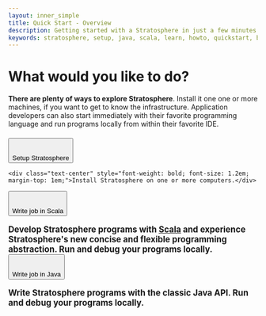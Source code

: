 ```yaml
--- 
layout: inner_simple
title: Quick Start - Overview
description: Getting started with a Stratosphere in just a few minutes.
keywords: stratosphere, setup, java, scala, learn, howto, quickstart, big data, data analytics
---
```


<div class="page-header text-center">
  <h1><strong>What would you like to do?</strong></h1>
</div>



<div class="row">
    <p class="lead"><strong>There are plenty of ways to explore Stratosphere</strong>. Install it one one or more machines, if you want to get to know the infrastructure. Application developers can also start immediately with their favorite programming language and run programs locally from within their favorite IDE.</p>
</div>

<div class="row" style="margin-top:20px">
  <div class="col-md-4">
    <button type="button" class="btn btn-primary btn-lg btn-block gettingstarted-choices" onclick="_gaq.push(['_trackEvent','Quickstart','setup',this.href]); location.href='{{ site.baseurl }}/quickstart/setup.html'">
      <i class="icon-cloud icon-4x"></i><br> <br>Setup Stratosphere
    </button>
    
    <div class="text-center" style="font-weight: bold; font-size: 1.2em; margin-top: 1em;">Install Stratosphere on one or more computers.</div>
  </div>
  <div class="col-md-4">
  	<button type="button" class="btn btn-primary btn-lg btn-block gettingstarted-choices" onclick="_gaq.push(['_trackEvent','Quickstart','scala',this.href]); location.href='{{ site.baseurl }}/quickstart/scala.html'">
  		<i class="icon-code icon-4x"></i><br> <br>Write job in Scala
    </button>
    <div class="text-center" style="font-weight: bold; font-size: 1.2em; margin-top: 1em;">Develop Stratosphere programs with <a href="http://scala-lang.org">Scala</a> and experience Stratosphere's new  concise and flexible programming abstraction. Run and debug your programs locally.</div>
  </div>
  <div class="col-md-4">
    <button type="button" class="btn btn-primary btn-lg btn-block gettingstarted-choices" onclick="_gaq.push(['_trackEvent','Quickstart','java',this.href]); location.href='{{ site.baseurl }}/quickstart/java.html'">
      <i class="icon-coffee icon-4x"></i><br> <br>Write job in Java
    </button>
    <div class="text-center" style="font-weight: bold; font-size: 1.2em; margin-top: 1em;">Write Stratosphere programs with the classic Java API. Run and debug your programs locally.
  </div>
</div>